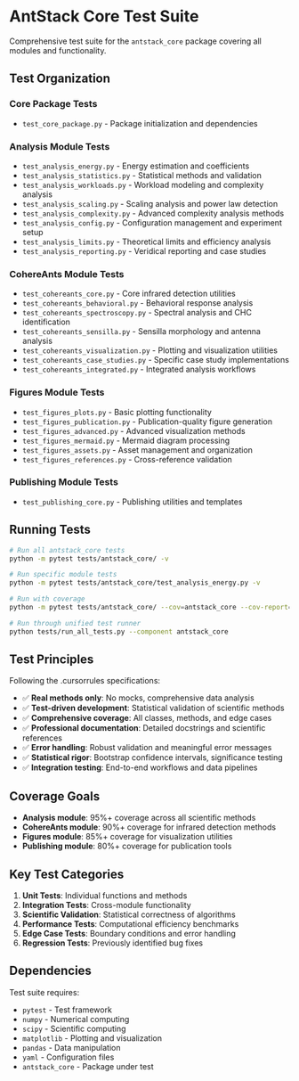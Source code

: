 # AntStack Core Test Suite

Comprehensive test suite for the `antstack_core` package covering all modules and functionality.

## Test Organization

### Core Package Tests
- `test_core_package.py` - Package initialization and dependencies

### Analysis Module Tests
- `test_analysis_energy.py` - Energy estimation and coefficients
- `test_analysis_statistics.py` - Statistical methods and validation
- `test_analysis_workloads.py` - Workload modeling and complexity analysis
- `test_analysis_scaling.py` - Scaling analysis and power law detection
- `test_analysis_complexity.py` - Advanced complexity analysis methods
- `test_analysis_config.py` - Configuration management and experiment setup
- `test_analysis_limits.py` - Theoretical limits and efficiency analysis
- `test_analysis_reporting.py` - Veridical reporting and case studies

### CohereAnts Module Tests
- `test_cohereants_core.py` - Core infrared detection utilities
- `test_cohereants_behavioral.py` - Behavioral response analysis
- `test_cohereants_spectroscopy.py` - Spectral analysis and CHC identification
- `test_cohereants_sensilla.py` - Sensilla morphology and antenna analysis
- `test_cohereants_visualization.py` - Plotting and visualization utilities
- `test_cohereants_case_studies.py` - Specific case study implementations
- `test_cohereants_integrated.py` - Integrated analysis workflows

### Figures Module Tests
- `test_figures_plots.py` - Basic plotting functionality
- `test_figures_publication.py` - Publication-quality figure generation
- `test_figures_advanced.py` - Advanced visualization methods
- `test_figures_mermaid.py` - Mermaid diagram processing
- `test_figures_assets.py` - Asset management and organization
- `test_figures_references.py` - Cross-reference validation

### Publishing Module Tests
- `test_publishing_core.py` - Publishing utilities and templates

## Running Tests

```bash
# Run all antstack_core tests
python -m pytest tests/antstack_core/ -v

# Run specific module tests
python -m pytest tests/antstack_core/test_analysis_energy.py -v

# Run with coverage
python -m pytest tests/antstack_core/ --cov=antstack_core --cov-report=html

# Run through unified test runner
python tests/run_all_tests.py --component antstack_core
```

## Test Principles

Following the .cursorrules specifications:
- ✅ **Real methods only**: No mocks, comprehensive data analysis
- ✅ **Test-driven development**: Statistical validation of scientific methods
- ✅ **Comprehensive coverage**: All classes, methods, and edge cases
- ✅ **Professional documentation**: Detailed docstrings and scientific references
- ✅ **Error handling**: Robust validation and meaningful error messages
- ✅ **Statistical rigor**: Bootstrap confidence intervals, significance testing
- ✅ **Integration testing**: End-to-end workflows and data pipelines

## Coverage Goals

- **Analysis module**: 95%+ coverage across all scientific methods
- **CohereAnts module**: 90%+ coverage for infrared detection methods
- **Figures module**: 85%+ coverage for visualization utilities
- **Publishing module**: 80%+ coverage for publication tools

## Key Test Categories

1. **Unit Tests**: Individual functions and methods
2. **Integration Tests**: Cross-module functionality
3. **Scientific Validation**: Statistical correctness of algorithms
4. **Performance Tests**: Computational efficiency benchmarks
5. **Edge Case Tests**: Boundary conditions and error handling
6. **Regression Tests**: Previously identified bug fixes

## Dependencies

Test suite requires:
- `pytest` - Test framework
- `numpy` - Numerical computing
- `scipy` - Scientific computing
- `matplotlib` - Plotting and visualization
- `pandas` - Data manipulation
- `yaml` - Configuration files
- `antstack_core` - Package under test

